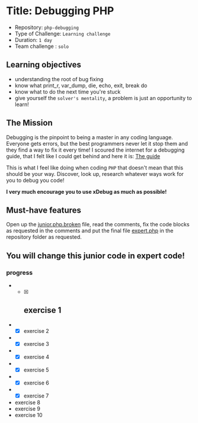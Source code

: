 # Title: Debugging PHP

- Repository: `php-debugging`
- Type of Challenge: `Learning challenge`
- Duration: `1 day`
- Team challenge : `solo`

## Learning objectives
- understanding the root of bug fixing
- know what print_r, var_dump, die, echo, exit, break do
- know what to do the next time you're stuck
- give yourself the `solver's mentality`, a problem is just an opportunity to learn!

## The Mission
Debugging is the pinpoint to being a master in any coding language.  
Everyone gets errors, but the best programmers never let it stop them and they find a way to fix it every time!
I scoured the internet for a debugging guide, that I felt like I could get behind and here it is: [The guide](https://rollbar.com/guides/how-to-debug-php/)

This is what I feel like doing when coding `PHP` that doesn't mean that this should be your way. Discover, look up, research whatever ways work for you to debug you code!

**I very much encourage you to use xDebug as much as possible!**

## Must-have features
Open up the [junior.php.broken](junior.php.broken) file, read the comments, fix the code blocks as requested in the comments
and put the final file [expert.php](expert.php) in the repository folder as requested.

You will change this junior code in expert code!
---
### progress
- -[x] exercise 1
    - 
- -[x] exercise 2
- -[x] exercise 3
- -[x] exercise 4
- -[x] exercise 5
- -[x] exercise 6
- -[x] exercise 7
- exercise 8
- exercise 9
- exercise 10
